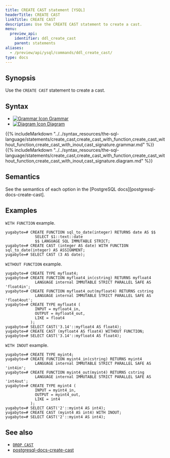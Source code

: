 ```yaml
---
title: CREATE CAST statement [YSQL]
headerTitle: CREATE CAST
linkTitle: CREATE CAST
description: Use the CREATE CAST statement to create a cast.
menu:
  preview_api:
    identifier: ddl_create_cast
    parent: statements
aliases:
  - /preview/api/ysql/commands/ddl_create_cast/
type: docs
---
```


## Synopsis

Use the `CREATE CAST` statement to create a cast.

## Syntax

<ul class="nav nav-tabs nav-tabs-yb">
  <li >
    <a href="#grammar" class="nav-link active" id="grammar-tab" data-toggle="tab" role="tab" aria-controls="grammar" aria-selected="true">
      <img src="/icons/file-lines.svg" alt="Grammar Icon">
      Grammar
    </a>
  </li>
  <li>
    <a href="#diagram" class="nav-link" id="diagram-tab" data-toggle="tab" role="tab" aria-controls="diagram" aria-selected="false">
      <img src="/icons/diagram.svg" alt="Diagram Icon">
      Diagram
    </a>
  </li>
</ul>

<div class="tab-content">
  <div id="grammar" class="tab-pane fade show active" role="tabpanel" aria-labelledby="grammar-tab">
  {{% includeMarkdown "../../syntax_resources/the-sql-language/statements/create_cast,create_cast_with_function,create_cast_without_function,create_cast_with_inout,cast_signature.grammar.md" %}}
  </div>
  <div id="diagram" class="tab-pane fade" role="tabpanel" aria-labelledby="diagram-tab">
  {{% includeMarkdown "../../syntax_resources/the-sql-language/statements/create_cast,create_cast_with_function,create_cast_without_function,create_cast_with_inout,cast_signature.diagram.md" %}}
  </div>
</div>

## Semantics

See the semantics of each option in the [PostgreSQL docs][postgresql-docs-create-cast].

## Examples

`WITH FUNCTION` example.

```plpgsql
yugabyte=# CREATE FUNCTION sql_to_date(integer) RETURNS date AS $$
             SELECT $1::text::date
             $$ LANGUAGE SQL IMMUTABLE STRICT;
yugabyte=# CREATE CAST (integer AS date) WITH FUNCTION sql_to_date(integer) AS ASSIGNMENT;
yugabyte=# SELECT CAST (3 AS date);
```

`WITHOUT FUNCTION` example.

```plpgsql
yugabyte=# CREATE TYPE myfloat4;
yugabyte=# CREATE FUNCTION myfloat4_in(cstring) RETURNS myfloat4
             LANGUAGE internal IMMUTABLE STRICT PARALLEL SAFE AS 'float4in';
yugabyte=# CREATE FUNCTION myfloat4_out(myfloat4) RETURNS cstring
             LANGUAGE internal IMMUTABLE STRICT PARALLEL SAFE AS 'float4out';
yugabyte=# CREATE TYPE myfloat4 (
             INPUT = myfloat4_in,
             OUTPUT = myfloat4_out,
             LIKE = float4
           );
yugabyte=# SELECT CAST('3.14'::myfloat4 AS float4);
yugabyte=# CREATE CAST (myfloat4 AS float4) WITHOUT FUNCTION;
yugabyte=# SELECT CAST('3.14'::myfloat4 AS float4);
```

`WITH INOUT` example.

```plpgsql
yugabyte=# CREATE TYPE myint4;
yugabyte=# CREATE FUNCTION myint4_in(cstring) RETURNS myint4
             LANGUAGE internal IMMUTABLE STRICT PARALLEL SAFE AS 'int4in';
yugabyte=# CREATE FUNCTION myint4_out(myint4) RETURNS cstring
             LANGUAGE internal IMMUTABLE STRICT PARALLEL SAFE AS 'int4out';
yugabyte=# CREATE TYPE myint4 (
             INPUT = myint4_in,
             OUTPUT = myint4_out,
             LIKE = int4
           );
yugabyte=# SELECT CAST('2'::myint4 AS int4);
yugabyte=# CREATE CAST (myint4 AS int4) WITH INOUT;
yugabyte=# SELECT CAST('2'::myint4 AS int4);
```

## See also

- [`DROP CAST`](../ddl_drop_cast)
- [postgresql-docs-create-cast](https://www.postgresql.org/docs/current/sql-createcast.html)

